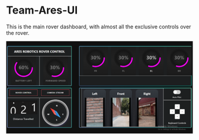 # Team-Ares-UI

This is the main rover dashboard, with almost all the exclusive controls over the rover.

![image](dashboard.PNG)
